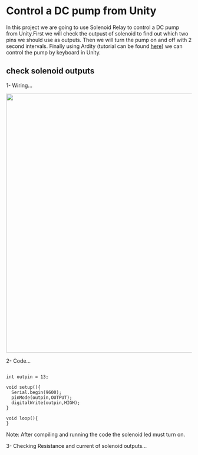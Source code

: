 # Control a DC pump from Unity

In this project we are going to use Solenoid Relay to control a DC pump from Unity.First we will check the outpust of solenoid to find out which two pins we should use as outputs. Then we will turn the pump on and off with 2 second intervals.
Finally using Ardity (tutorial can be found <a href="https://github.com/shshjmakerspace/ArduinoUnity3D/tree/main/Ardity">here</a>) we can control the pump by keyboard in Unity.

## check solenoid outputs

1- Wiring...

<img src="https://github.com/shshjmakerspace/ArduinoUnity3D/blob/main/DC-Pump-Solenoid/-media/arduino-solenoid.jpg" width="700"/>

2- Code...

```

int outpin = 13;

void setup(){
  Serial.begin(9600);
  pinMode(outpin,OUTPUT);
  digitalWrite(outpin,HIGH);
}

void loop(){
}

```

Note: After compiling and running the code the solenoid led must turn on.


3- Checking Resistance and current of solenoid outputs...

